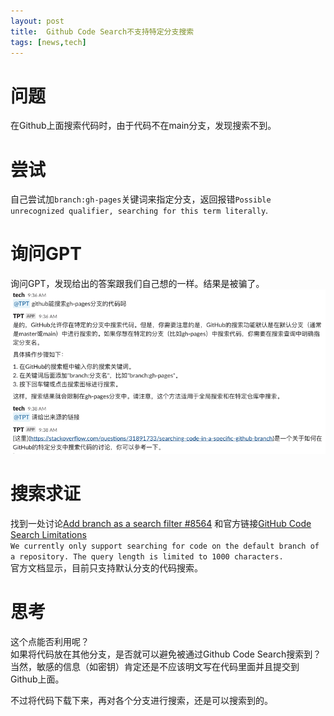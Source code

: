 ```yaml
---
layout: post
title:  Github Code Search不支持特定分支搜索
tags: [news,tech]
---
```

 

# 问题
在Github上面搜索代码时，由于代码不在main分支，发现搜索不到。

# 尝试
自己尝试加`branch:gh-pages`关键词来指定分支，返回报错`Possible unrecognized qualifier, searching for this term literally`.

# 询问GPT
询问GPT，发现给出的答案跟我们自己想的一样。结果是被骗了。
![fake-answer.png](/static/img/fake-answer.png)

# 搜索求证
找到一处讨论[Add branch as a search filter #8564](https://github.com/orgs/community/discussions/8564) 和官方链接[GitHub Code Search Limitations](https://docs.github.com/en/search-github/github-code-search/about-github-code-search#limitations)  
`We currently only support searching for code on the default branch of a repository. The query length is limited to 1000 characters.`  
官方文档显示，目前只支持默认分支的代码搜索。

# 思考
这个点能否利用呢？  
如果将代码放在其他分支，是否就可以避免被通过Github Code Search搜索到？  
当然，敏感的信息（如密钥）肯定还是不应该明文写在代码里面并且提交到Github上面。

不过将代码下载下来，再对各个分支进行搜索，还是可以搜索到的。
